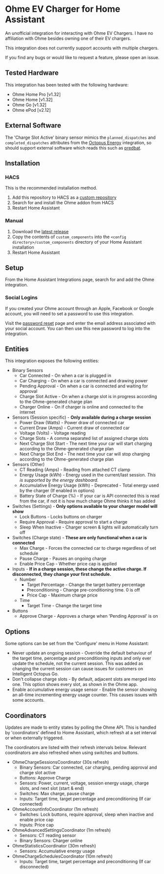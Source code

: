 # Ohme EV Charger for Home Assistant

An unofficial integration for interacting with Ohme EV Chargers. I have no affiliation with Ohme besides owning one of their EV chargers.

This integration does not currently support accounts with multiple chargers.

If you find any bugs or would like to request a feature, please open an issue.

## Tested Hardware
This integration has been tested with the following hardware:
* Ohme Home Pro [v1.32]
* Ohme Home [v1.32]
* Ohme Go [v1.32]
* Ohme ePod [v2.12]

## External Software
The 'Charge Slot Active' binary sensor mimics the `planned_dispatches` and `completed_dispatches` attributes from the [Octopus Energy](https://github.com/BottlecapDave/HomeAssistant-OctopusEnergy) integration, so should support external software which reads this such as [predbat](https://springfall2008.github.io/batpred/devices/#ohme).


## Installation

### HACS
This is the recommended installation method.
1. Add this repository to HACS as a [custom repository](https://hacs.xyz/docs/faq/custom_repositories)
2. Search for and install the Ohme addon from HACS
3. Restart Home Assistant

### Manual
1. Download the [latest release](https://github.com/dan-r/HomeAssistant-Ohme/releases)
2. Copy the contents of `custom_components` into the `<config directory>/custom_components` directory of your Home Assistant installation
3. Restart Home Assistant


## Setup
From the Home Assistant Integrations page, search for and add the Ohme integration.

### Social Logins
If you created your Ohme account through an Apple, Facebook or Google account, you will need to set a password to use this integration.

Visit the [password reset](https://api.ohme.io/fleet/index.html#/authentication/forgotten-password) page and enter the email address associated with your social account. You can then use this new password to log into the integration.

## Entities
This integration exposes the following entities:

* Binary Sensors
    * Car Connected - On when a car is plugged in
    * Car Charging - On when a car is connected and drawing power
    * Pending Approval - On when a car is connected and waiting for approval
    * Charge Slot Active - On when a charge slot is in progress according to the Ohme-generated charge plan
    * Charger Online - On if charger is online and connected to the internet
* Sensors (Session specific) - **Only available during a charge session**
    * Power Draw (Watts) - Power draw of connected car
    * Current Draw (Amps) - Current draw of connected car
    * Voltage (Volts) - Voltage reading
    * Charge Slots - A comma separated list of assigned charge slots 
    * Next Charge Slot Start - The next time your car will start charging according to the Ohme-generated charge plan
    * Next Charge Slot End - The next time your car will stop charging according to the Ohme-generated charge plan
* Sensors (Other)
    * CT Reading (Amps) - Reading from attached CT clamp
    * Energy Usage (kWh) - Energy used in the current/last session. *This is supported by the energy dashboard.*
    * Accumulative Energy Usage (kWh) - Deprecated - Total energy used by the charger (If enabled in options)
    * Battery State of Charge (%) - If your car is API connected this is read from the car, if not it is how much charge Ohme thinks it has added
* Switches (Settings) - **Only options available to your charger model will show**
    * Lock Buttons - Locks buttons on charger
    * Require Approval - Require approval to start a charge
    * Sleep When Inactive - Charger screen & lights will automatically turn off
* Switches (Charge state) - **These are only functional when a car is connected**
    * Max Charge - Forces the connected car to charge regardless of set schedule
    * Pause Charge - Pauses an ongoing charge
    * Enable Price Cap - Whether price cap is applied
* Inputs - **If in a charge session, these change the active charge. If disconnected, they change your first schedule.**
    * Number
        * Target Percentage - Change the target battery percentage
        * Preconditioning - Change pre-conditioning time. 0 is off
        * Price Cap - Maximum charge price
    * Time
        * Target Time - Change the target time
* Buttons
    * Approve Charge - Approves a charge when 'Pending Approval' is on

## Options
Some options can be set from the 'Configure' menu in Home Assistant:
* Never update an ongoing session - Override the default behaviour of the target time, percentage and preconditioning inputs and only ever update the schedule, not the current session. This was added as changing the current session can cause issues for customers on Intelligent Octopus Go.
* Don't collapse charge slots - By default, adjacent slots are merged into one. This option shows every slot, as shown in the Ohme app.
* Enable accumulative energy usage sensor - Enable the sensor showing an all-time incrementing energy usage counter. This causes issues with some accounts. 


## Coordinators
Updates are made to entity states by polling the Ohme API. This is handled by 'coordinators' defined to Home Assistant, which refresh at a set interval or when externally triggered.

The coordinators are listed with their refresh intervals below. Relevant coordinators are also refreshed when using switches and buttons.

* OhmeChargeSessionsCoordinator (30s refresh)
    * Binary Sensors: Car connected, car charging, pending approval and charge slot active
    * Buttons: Approve Charge
    * Sensors: Power, current, voltage, session energy usage, charge slots, and next slot (start & end)
    * Switches: Max charge, pause charge
    * Inputs: Target time, target percentage and preconditioning (If car connected)
* OhmeAccountInfoCoordinator (1m refresh)
    * Switches: Lock buttons, require approval,  sleep when inactive and enable price cap
    * Inputs: Price cap
* OhmeAdvancedSettingsCoordinator (1m refresh)
    * Sensors: CT reading sensor
    * Binary Sensors: Charger online
* OhmeStatisticsCoordinator (30m refresh)
    * Sensors: Accumulative energy usage
* OhmeChargeSchedulesCoordinator (10m refresh)
    * Inputs: Target time, target percentage and preconditioning (If car disconnected)
